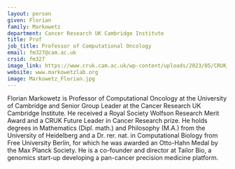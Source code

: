 ```yaml
---
layout: person
given: Florian
family: Markowetz
department: Cancer Research UK Cambridge Institute
title: Prof
job_title: Professor of Computational Oncology
email: fm327@cam.ac.uk
crsid: fm327
image_link: https://www.cruk.cam.ac.uk/wp-content/uploads/2023/05/CRUK_001_96x134_acf_cropped.jpg
website: www.markowetzlab.org
image: Markowetz_Florian.jpg
---
```


Florian Markowetz is Professor of Computational Oncology at the University of Cambridge and Senior Group Leader at the Cancer Research UK Cambridge Institute. He received a Royal Society Wolfson Research Merit Award and a CRUK Future Leader in Cancer Research prize. He holds degrees in Mathematics (Dipl. math.) and Philosophy (M.A.) from the University of Heidelberg and a Dr. rer. nat.  in Computational Biology from Free University Berlin, for which he was awarded an Otto-Hahn Medal by the Max Planck Society. He is a co-founder and director at Tailor Bio, a genomics start-up developing a pan-cancer precision medicine platform.